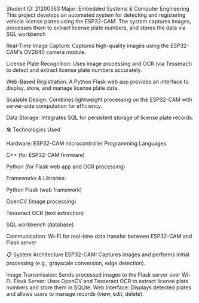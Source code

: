 
Student ID: 21200363
Major: Embedded Systems & Computer Engineering
This project develops an automated system for detecting and registering vehicle license plates using the ESP32-CAM. The system captures images, processes them to extract license plate numbers, and stores the data via SQL workbench

Real-Time Image Capture: Captures high-quality images using the ESP32-CAM's OV2640 camera module.

License Plate Recognition: Uses image processing and OCR (via Tesseract) to detect and extract license plate numbers accurately.

Web-Based Registration: A Python Flask web app provides an interface to display, store, and manage license plate data.

Scalable Design: Combines lightweight processing on the ESP32-CAM with server-side computation for efficiency.

Data Storage: Integrates SQL for persistent storage of license plate records.

🛠️ Technologies Used

Hardware: ESP32-CAM microcontroller
Programming Languages:

C++ (for ESP32-CAM firmware)

Python (for Flask web app and OCR processing)

Frameworks & Libraries:

Python Flask (web framework)

OpenCV (image processing)

Tesseract OCR (text extraction)

SQL workbench (database)

Communication: Wi-Fi for real-time data transfer between ESP32-CAM and Flask server

📋 System Architecture
ESP32-CAM: Captures images and performs initial processing (e.g., grayscale conversion, edge detection).

Image Transmission: Sends processed images to the Flask server over Wi-Fi.
Flask Server: Uses OpenCV and Tesseract OCR to extract license plate numbers and store them in SQLite.
Web Interface: Displays detected plates and allows users to manage records (view, edit, delete).
